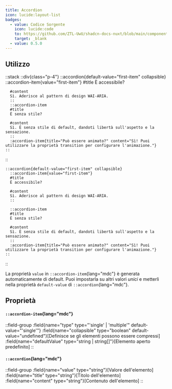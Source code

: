 ```yaml
---
title: Accordion
icon: lucide:layout-list
badges:
  - value: Codice Sorgente
    icon: lucide:code
    to: https://github.com/ZTL-UwU/shadcn-docs-nuxt/blob/main/components/content/Accordion.vue
    target: _blank
  - value: 0.5.0
---
```


## Utilizzo

::stack
  ::div{class="p-4"}
    ::accordion{default-value="first-item" collapsible}
      ::accordion-item{value="first-item"}
      #title
      È accessibile?

      #content
      Sì. Aderisce al pattern di design WAI-ARIA.
      ::
      ::accordion-item
      #title
      È senza stile?

      #content
      Sì. È senza stile di default, dandoti libertà sull'aspetto e la sensazione.
      ::
      :accordion-item{title="Può essere animato?" content="Sì! Puoi utilizzare la proprietà transition per configurare l'animazione."}
    ::
  ::
  ```mdc
  ::accordion{default-value="first-item" collapsible}
    ::accordion-item{value="first-item"}
    #title
    È accessibile?

    #content
    Sì. Aderisce al pattern di design WAI-ARIA.
    ::

    ::accordion-item
    #title
    È senza stile?

    #content
    Sì. È senza stile di default, dandoti libertà sull'aspetto e la sensazione.
    ::
    :accordion-item{title="Può essere animato?" content="Sì! Puoi utilizzare la proprietà transition per configurare l'animazione."}
  ::
  ```
::

La proprietà `value` in `::accordion-item`{lang="mdc"} è generata automaticamente di default. Puoi impostarla su altri valori _unici_ e metterli nella proprietà `default-value` di `::accordion`{lang="mdc"}.

## Proprietà

#### `::accordion-item`{lang="mdc"}

::field-group
  :field{name="type" type="'single' | 'multiple'" default-value="'single'"}
  :field{name="collapsible" type="boolean" default-value="undefined"}[Definisce se gli elementi possono essere compressi]
  :field{name="defaultValue" type="string | string[]"}[Elemento aperto predefinito]
::

#### `::accordion`{lang="mdc"}

::field-group
  :field{name="value" type="string"}[Valore dell'elemento]
  :field{name="title" type="string"}[Titolo dell'elemento]
  :field{name="content" type="string"}[Contenuto dell'elemento]
::
